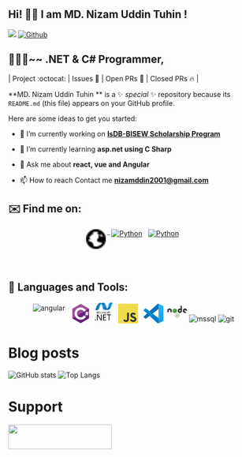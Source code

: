 


## Hi! 👋🏻 I am MD. Nizam Uddin Tuhin ! 
![](https://visitor-badge.laobi.icu/badge?page_id=nizambhl2001.CharalambosIoannou)
[![Github](https://img.shields.io/github/followers/nizambhl2001?label=Follow&style=social)](https://github.com/CharalambosIoannou)

## 🙋🏻‍♂️~~ .NET & C# Programmer,


|      Project :octocat:   |     Issues :bug:   | Open PRs :bell:  | Closed PRs :fire:  | 


**MD. Nizam Uddin Tuhin ** is a ✨ _special_ ✨ repository because its `README.md` (this file) appears on your GitHub profile.

Here are some ideas to get you started:
   
- 🔭 I’m currently working on  <a href="https://www.isdb-bisew.org">**IsDB-BISEW Scholarship Program**</a>


- 🌱 I’m currently learning **asp.net using C Sharp** 


- 💬 Ask me about **react, vue and Angular**


- 📫 How to reach Contact me **nizamddin2001@gmail.com**




## ✉️ Find me on:


<p align="center">
 <a href="https://charalambosioannou.github.io/" target="_blank" rel="noopener noreferrer"> <img src="https://raw.githubusercontent.com/iconic/open-iconic/master/svg/globe.svg" alt="Python" height="40" style="vertical-align:top; margin:4px"> </a>
 <a href="https://linkedin.com/in/charalambosioannou" target="_blank" rel="noopener noreferrer"> <img src="https://cdn.jsdelivr.net/npm/simple-icons@v3/icons/linkedin.svg" alt="Python" height="40" style="vertical-align:top; margin:4px"></a>
 <a href="mailto:cioannou1997@gmail.com"> <img src="https://cdn.jsdelivr.net/npm/simple-icons@v3/icons/gmail.svg" alt="Python" height="40" style="vertical-align:top; margin:4px"></a>
</p>

<br />

## 🧰 Languages and Tools:
<p align="center">
 <img src="https://angular.io/assets/images/logos/angular/angular.svg" alt="angular" style="vertical-align:top; margin:4px" height="40"/>
 <img src="https://raw.githubusercontent.com/devicons/devicon/master/icons/csharp/csharp-original.svg" alt="csharp" style="vertical-align:top; margin:4px" height="40"/>
 <img src="https://raw.githubusercontent.com/devicons/devicon/master/icons/dot-net/dot-net-original-wordmark.svg" alt="dotnet" width="40" height="40"/>
<img src="https://raw.githubusercontent.com/github/explore/80688e429a7d4ef2fca1e82350fe8e3517d3494d/topics/javascript/javascript.png" alt="Javascript" height="40" style="vertical-align:top; margin:4px">
<img src="https://raw.githubusercontent.com/github/explore/80688e429a7d4ef2fca1e82350fe8e3517d3494d/topics/visual-studio-code/visual-studio-code.png" alt="VS Code" height="40" style="vertical-align:top; margin:4px">
 <img src="https://raw.githubusercontent.com/devicons/devicon/master/icons/nodejs/nodejs-original-wordmark.svg" alt="nodejs" width="40" height="40"/>
 <img src="https://www.svgrepo.com/show/303229/microsoft-sql-server-logo.svg" alt="mssql" width="40" height="40"/> 
  <img src="https://www.vectorlogo.zone/logos/git-scm/git-scm-icon.svg" alt="git" width="40" height="40"/>
</p>

# Blog posts

![GitHub stats](https://github-readme-stats.vercel.app/api?username=nizambhl2001&show_icons=true&theme=tokyonight)
![Top Langs](https://github-readme-stats.vercel.app/api/top-langs/?username=nizambhl2001&theme=tokyonight)

# Support

<p><a href="https://ko-fi.com/nizambhl2001)"> <img align="left" src="https://cdn.ko-fi.com/cdn/kofi3.png?v=3" height="50" width="210" alt="" /></a></p><br><br>








